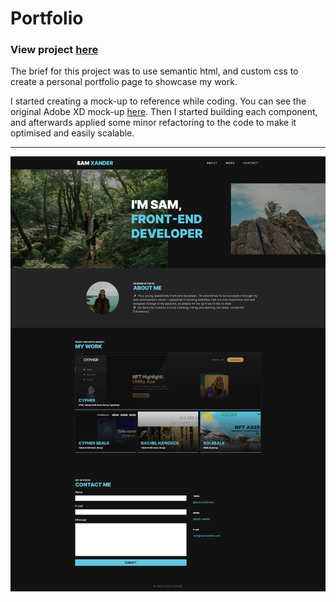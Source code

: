 # Portfolio

### View project [here](https://sam-xander.github.io/portfolio/)

The brief for this project was to use semantic html, and custom css to create a personal portfolio page to showcase my work.

I started creating a mock-up to reference while coding. You can see the original Adobe XD mock-up [here](https://xd.adobe.com/view/c7abe039-2624-41c5-8c9c-f5faddad9552-92f8/?fullscreen). Then I started building each component, and afterwards applied some minor refactoring to the code to make it optimised and easily scalable.

---

![](assets/images/portfolio-screenshot.png)
